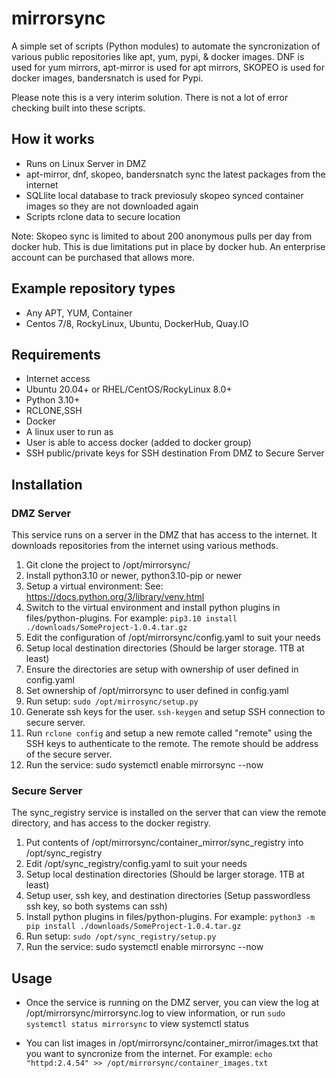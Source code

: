# mirrorsync

A simple set of scripts (Python modules) to automate the syncronization of various public repositories like apt, yum, pypi, & docker images. DNF is used for yum mirrors, apt-mirror is used for apt mirrors, SKOPEO is used for docker images, bandersnatch is used for Pypi.

Please note this is a very interim solution. There is not a lot of error checking built into these scripts.

## How it works

- Runs on Linux Server in DMZ
- apt-mirror, dnf, skopeo, bandersnatch sync the latest packages from the internet
- SQLlite local database to track previosuly skopeo synced container images so they are not downloaded again
- Scripts rclone data to secure location

Note: Skopeo sync is limited to about 200 anonymous pulls per day from docker hub. This is due limitations put in place by docker hub. An enterprise account can be purchased that allows more.

## Example repository types
- Any APT, YUM, Container
- Centos 7/8, RockyLinux, Ubuntu, DockerHub, Quay.IO

## Requirements
- Internet access
- Ubuntu 20.04+ or RHEL/CentOS/RockyLinux 8.0+
- Python 3.10+
- RCLONE,SSH
- Docker
- A linux user to run as
- User is able to access docker (added to docker group)
- SSH public/private keys for SSH destination From DMZ to Secure Server

## Installation
### DMZ Server
This service runs on a server in the DMZ that has access to the internet. It downloads repositories from the internet using various methods.
1. Git clone the project to /opt/mirrorsync/
2. Install python3.10 or newer, python3.10-pip or newer
3. Setup a virtual environment:  See: https://docs.python.org/3/library/venv.html
4. Switch to the virtual environment and install python plugins in files/python-plugins. For example: `pip3.10 install ./downloads/SomeProject-1.0.4.tar.gz`
5. Edit the configuration of /opt/mirrorsync/config.yaml to suit your needs
6. Setup local destination directories  (Should be larger storage. 1TB at least)
7. Ensure the directories are setup with ownership of user defined in config.yaml
8. Set ownership of /opt/mirrorsync to user defined in config.yaml
9. Run setup: `sudo /opt/mirrosync/setup.py`
10. Generate ssh keys for the user. `ssh-keygen` and setup SSH connection to secure server.
11. Run `rclone config` and setup a new remote called "remote" using the SSH keys to authenticate to the remote. The remote should be address of the secure server.
12. Run the service:  sudo systemctl  enable mirrorsync --now

### Secure Server
The sync_registry service is installed on the server that can view the remote directory, and has access to the docker registry.
1. Put contents of /opt/mirrorsync/container_mirror/sync_registry into /opt/sync_registry
2. Edit /opt/sync_registry/config.yaml to suit your needs
3. Setup local destination directories  (Should be larger storage. 1TB at least)
4. Setup user, ssh key, and destination directories (Setup passwordless ssh key, so both systems can ssh)
5. Install python plugins in files/python-plugins. For example: `python3 -m pip install ./downloads/SomeProject-1.0.4.tar.gz`
6. Run setup: `sudo /opt/sync_registry/setup.py`
7. Run the service:  sudo systemctl  enable mirrorsync --now

## Usage
-  Once the service is running on the DMZ server, you can view the log at /opt/mirrorsync/mirrorsync.log to view information, or run `sudo systemctl status mirrorsync` to view systemctl status

-  You can list images in /opt/mirrorsync/container_mirror/images.txt that you want to syncronize from the internet. For example: `echo "httpd:2.4.54" >> /opt/mirrorsync/container_images.txt`